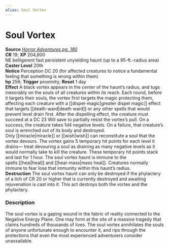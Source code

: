 ```yaml
---
alias: Soul Vortex
---
```


# Soul Vortex

**Source** [_Horror Adventures pg. 180_](http://paizo.com/products/btpy9n5a?Pathfinder-Roleplaying-Game-Horror-Adventures)  
**CR** 19; **XP** 204,800  
NE belligerent fast persistent unyielding haunt (up to a 95-ft.-radius area)  
**Caster Level** 20th  
**Notice** Perception DC 20 (for affected creatures to notice a fundamental feeling that something is wrong within them)  
**hp** 256; **Trigger** proximity; **Reset** 1 day  
**Effect** A black vortex appears in the center of the haunt’s radius, and tugs inexorably on the souls of all creatures within its reach. Each round, before it targets their souls, the vortex first targets the magic protecting them, affecting each creature with a [[dispel-magic|greater dispel magic]] effect that targets [[death-ward|death ward]] or any other spells that would prevent level drain first. After the dispelling effect, the creature must succeed at a DC 23 Will save to partially resist the vortex’s pull. On a success, the creature takes 1d4 negative levels. On a failure, that creature’s soul is wrenched out of its body and destroyed. Only [[miracle|miracle]] or [[wish|wish]] can reconstitute a soul that the vortex devours. The vortex gains 5 temporary hit points for each level it drains— treat devouring a soul as draining as many negative levels as it would normally take to kill the creature. These temporary hit points stack and last for 1 hour. The soul vortex haunt is immune to the spells [[heal|heal]] and [[heal-mass|mass heal]]. Creatures normally immune to fear lose that immunity within this haunt’s radius.  
**Destruction** The soul vortex haunt can only be destroyed if the phylactery of a lich of CR 20 or higher that is currently destroyed and awaiting rejuvenation is cast into it. This act destroys both the vortex and the phylactery.  

### Description

The soul vortex is a gaping wound in the fabric of reality connected to the Negative Energy Plane. One may form at the site of a massive tragedy that claims hundreds of thousands of lives. The soul vortex annihilates the souls of anyone unfortunate enough to encounter it, and rips through the protections that even the most experienced adventurers consider unassailable.
